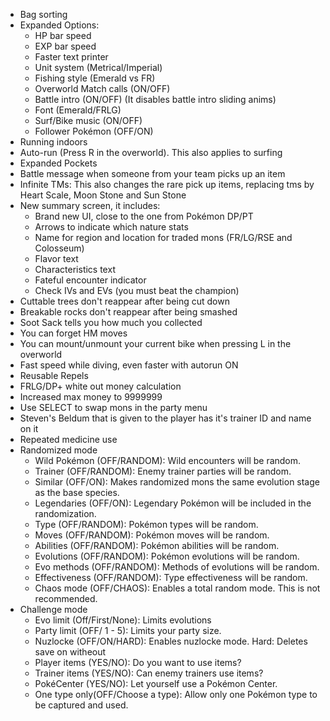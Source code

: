 - Bag sorting
- Expanded Options:
	- HP bar speed
	- EXP bar speed
	- Faster text printer
	- Unit system (Metrical/Imperial)
	- Fishing style (Emerald vs FR)
	- Overworld Match calls (ON/OFF)
	- Battle intro (ON/OFF) (It disables battle intro sliding anims)
	- Font (Emerald/FRLG)
	- Surf/Bike music (ON/OFF)
	- Follower Pokémon (OFF/ON)
- Running indoors
- Auto-run (Press R in the overworld). This also applies to surfing
- Expanded Pockets
- Battle message when someone from your team picks up an item
- Infinite TMs: This also changes the rare pick up items, replacing tms by Heart Scale, Moon Stone and Sun Stone
- New summary screen, it includes:
	- Brand new UI, close to the one from Pokémon DP/PT
	- Arrows to indicate which nature stats
	- Name for region and location for traded mons (FR/LG/RSE and Colosseum)
	- Flavor text
	- Characteristics text
	- Fateful encounter indicator
	- Check IVs and EVs (you must beat the champion)
- Cuttable trees don't reappear after being cut down
- Breakable rocks don't reappear after being smashed
- Soot Sack tells you how much you collected
- You can forget HM moves
- You can mount/unmount your current bike when pressing L in the overworld
- Fast speed while diving, even faster with autorun ON
- Reusable Repels
- FRLG/DP+ white out money calculation
- Increased max money to 9999999
- Use SELECT to swap mons in the party menu
- Steven's Beldum that is given to the player has it's trainer ID and name on it
- Repeated medicine use
- Randomized mode
	- Wild Pokémon (OFF/RANDOM): Wild encounters will be random.
	- Trainer (OFF/RANDOM): Enemy trainer parties will be random.
	- Similar (OFF/ON): Makes randomized mons the same evolution stage as the base species.
	- Legendaries (OFF/ON): Legendary Pokémon will be included in the randomization.
	- Type (OFF/RANDOM): Pokémon types will be random.
	- Moves (OFF/RANDOM): Pokémon moves will be random.
	- Abilities (OFF/RANDOM): Pokémon abilities will be random.
	- Evolutions (OFF/RANDOM): Pokémon evolutions will be random.
	- Evo methods (OFF/RANDOM): Methods of evolutions will be random.
	- Effectiveness (OFF/RANDOM): Type effectiveness will be random.
	- Chaos mode (OFF/CHAOS): Enables a total random mode. This is not recommended.
- Challenge mode
	- Evo limit (Off/First/None): Limits evolutions
	- Party limit (OFF/ 1 - 5): Limits your party size.
	- Nuzlocke (OFF/ON/HARD): Enables nuzlocke mode. Hard: Deletes save on witheout
	- Player items (YES/NO): Do you want to use items?
	- Trainer items (YES/NO): Can enemy trainers use items?
	- PokéCenter (YES/NO): Let yourself use a Pokémon Center.
	- One type only(OFF/Choose a type): Allow only one Pokémon type to be captured and used.
